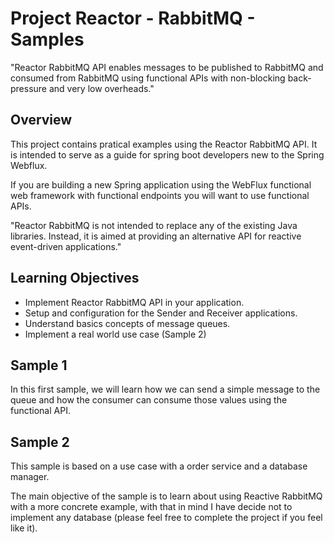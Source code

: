 # Project Reactor - RabbitMQ - Samples

"Reactor RabbitMQ API enables messages to be published to RabbitMQ and consumed from RabbitMQ using functional APIs with non-blocking back-pressure and very low overheads."

## Overview

This project contains pratical examples using the Reactor RabbitMQ API. It is intended to serve as a guide for spring boot developers new to the Spring Webflux. 

If you are building a new Spring application using the WebFlux functional web framework with functional endpoints you will want to use functional APIs.

"Reactor RabbitMQ is not intended to replace any of the existing Java libraries. Instead, it is aimed at providing an alternative API for reactive event-driven applications."

## Learning Objectives

* Implement Reactor RabbitMQ API in your application.
* Setup and configuration for the Sender and Receiver applications.
* Understand basics concepts of message queues.
* Implement a real world use case (Sample 2)

## Sample 1
In this first sample, we will learn how we can send a simple message to the queue and how the consumer can consume those values using the  functional API.

## Sample 2
This sample is based on a use case with a order service and a database manager. 

The main objective of the sample is to learn about using Reactive RabbitMQ with a more concrete example, with that in mind I have decide not to implement any database (please feel free to complete the project if you feel like it).


